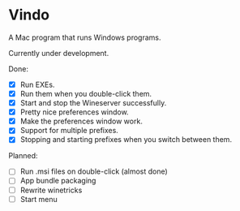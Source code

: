 # Vindo
A Mac program that runs Windows programs.

Currently under development.

Done:

 - [x] Run EXEs.
 - [x] Run them when you double-click them.
 - [x] Start and stop the Wineserver successfully.
 - [x] Pretty nice preferences window.
 - [x] Make the preferences window work.
 - [x] Support for multiple prefixes.
 - [x] Stopping and starting prefixes when you switch between them.

Planned:

 - [ ] Run .msi files on double-click (almost done)
 - [ ] App bundle packaging
 - [ ] Rewrite winetricks
 - [ ] Start menu
